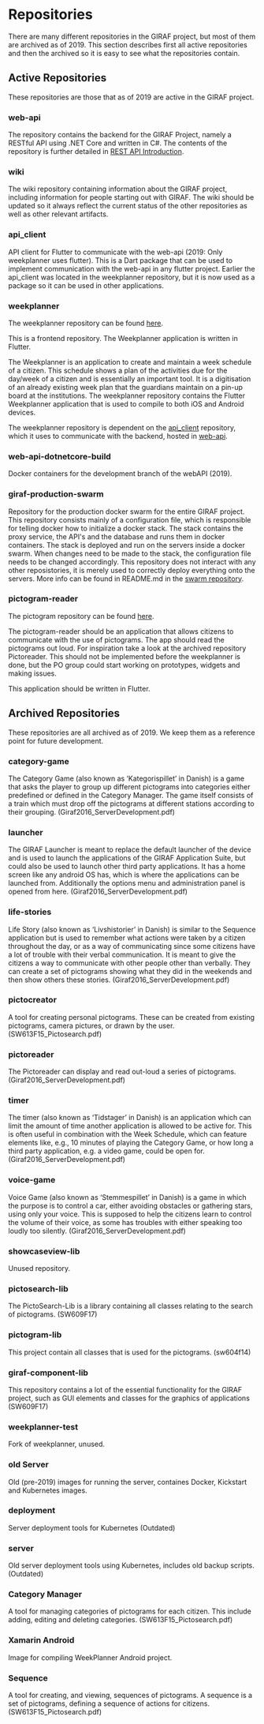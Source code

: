 # Repositories

There are many different repositories in the GIRAF project, but most of them are
archived as of 2019. This section  describes first all active repositories and
then the archived so it is easy to see what the repositories contain.

## Active Repositories

These repositories are those that as of 2019 are active in the GIRAF project. 

### web-api

The repository contains the backend for the GIRAF Project, namely a RESTful API
using .NET Core and written in C#. The contents of the repository is further
detailed in [REST API Introduction](../Web_API/architecture.md).

### wiki

The wiki repository containing information about the GIRAF project, including
information for people starting out with GIRAF. The wiki should be updated so
it always reflect the current status of the other repositories as well as other
relevant artifacts. 

### api_client

API client for Flutter to communicate with the web-api (2019: Only weekplanner
uses flutter). This is a Dart package that can be used to implement
communication with the web-api in any flutter project. Earlier the api_client
was located in the weekplanner repository, but it is now used as a package so
it can be used in other applications. 

### weekplanner

The weekplanner repository can be found [here](https://github.com/aau-giraf/weekplanner).

This is a frontend repository. The Weekplanner application is written in Flutter.

The Weekplanner is an application to create and maintain a week schedule of a
citizen. This schedule shows a plan of the activities due for the day/week of a
citizen and is essentially an important tool. 
It is a digitisation of an already existing week plan that the guardians
maintain on a pin-up board at the institutions. 
The weekplanner repository contains the Flutter Weekplanner application that is
used to compile to both iOS and Android devices.

The weekplanner repository is dependent on the [api_client](#api_client)
repository, which it uses to communicate with the backend, hosted in [web-api](#web-api).

### web-api-dotnetcore-build 

Docker containers for the development branch of the webAPI (2019).

### giraf-production-swarm

Repository for the production docker swarm for the entire GIRAF project. This
repository consists mainly of a configuration file, which is responsible for
telling docker how to initialize a docker stack. The stack contains the proxy
service, the API's and the database and runs them in docker containers. The
stack is deployed and run on the servers inside a docker swarm. When changes
need to be made to the stack, the configuration file needs to be changed
accordingly. 
This repository does not interact with any other reposistories, it is merely
used to correctly deploy everything onto the servers. More info can be found in
README.md in the [swarm repository](https://github.com/aau-giraf/giraf-production-swarm).

### pictogram-reader

The pictogram repository can be found [here](https://github.com/aau-giraf/pictogram-reader).

The pictogram-reader should be an application that allows citizens to communicate
with the use of pictograms. The app should read the pictograms out loud. For
inspiration take a look at the archived repository Pictoreader. This should not
be implemented before the weekplanner is done, but the PO group could start
working on prototypes, widgets and making issues.

This application should be written in Flutter.

## Archived Repositories

These repositories are all archived as of 2019. We keep them as a reference
point for future development.

### category-game

The Category Game (also known as ‘Kategorispillet’ in Danish) is a game that
asks the player to group up different pictograms into categories either
predefined or defined in the Category Manager. The game itself consists of a
train which must drop off the pictograms at different stations according to
their grouping. (Giraf2016_ServerDevelopment.pdf)

### launcher

The GIRAF Launcher is meant to replace the default launcher of the device and
is used to launch the applications of the GIRAF Application Suite, but could
also be used to launch other third party applications. It has a home screen
like any android OS has, which is where the applications can be launched from.
Additionally the options menu and administration panel is opened from here.
(Giraf2016_ServerDevelopment.pdf)

### life-stories

Life Story (also known as ‘Livshistorier’ in Danish) is similar to the Sequence
application but is used to remember what actions were taken by a citizen
throughout the day, or as a way of communicating since some citizens have a lot
of trouble with their verbal communication.
It is meant to give the citizens a way to communicate with other people other
than verbally.
They can create a set of pictograms showing what they did in the weekends and
then show others these stories. (Giraf2016_ServerDevelopment.pdf)

### pictocreator

A tool for creating personal pictograms. These can be created from existing
pictograms, camera pictures, or drawn by the user. (SW613F15_Pictosearch.pdf)

### pictoreader

The Pictoreader can display and read out-loud a series of pictograms.
(Giraf2016_ServerDevelopment.pdf)

### timer

The timer (also known as ‘Tidstager’ in Danish) is an application which can
limit the amount of time another application is allowed to be active for. This
is often useful in combination with the Week Schedule, which can feature
elements like, e.g., 10 minutes of playing the Category Game, or how long a
third party application, e.g. a video game, could be open for.
(Giraf2016_ServerDevelopment.pdf)

### voice-game

Voice Game (also known as ‘Stemmespillet’ in Danish) is a game in which the
purpose is to control a car, either avoiding obstacles or gathering stars,
using only your voice. This is supposed to help the citizens learn to control
the volume of their voice, as some has troubles with either speaking too loudly
too silently. (Giraf2016_ServerDevelopment.pdf)

### showcaseview-lib

Unused repository.

### pictosearch-lib

The PictoSearch-Lib is a library containing all classes relating to
the search of pictograms. (SW609F17)

### pictogram-lib

This project contain all classes that is used for the pictograms. (sw604f14)

### giraf-component-lib

This repository contains a lot of the essential functionality for the GIRAF
project, such as GUI elements and classes for the graphics of applications
(SW609F17)

### weekplanner-test

Fork of weekplanner, unused.

### old Server

Old (pre-2019) images for running the server, containes Docker, Kickstart and
Kubernetes images.

### deployment

Server deployment tools for Kubernetes (Outdated)

### server

Old server deployment tools using Kubernetes, includes old backup scripts.
(Outdated)

### Category Manager

A tool for managing categories of pictograms for each citizen. This
include adding, editing and deleting categories. (SW613F15_Pictosearch.pdf)

### Xamarin Android

Image for compiling WeekPlanner Android project.

### Sequence

A tool for creating, and viewing, sequences of pictograms. A sequence is a
set of pictograms, defining a sequence of actions for citizens.
(SW613F15_Pictosearch.pdf)
